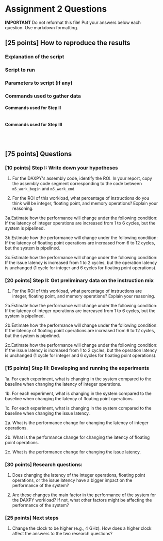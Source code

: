# Assignment 2 Questions

**IMPORTANT** Do not reformat this file!
Put your answers below each question.
Use markdown formatting.

## [25 points] How to reproduce the results

### Explanation of the script

### Script to run

### Parameters to script (if any)

### Commands used to gather data

#### Commands used for Step II

```shell

```

#### Commands used for Step III

```shell

```

```shell

```

```shell

```

## [75 points] Questions

### [10 points] Step I: Write down your hypotheses

1. For the DAXPY's assembly code, identify the ROI. In your report, copy the assembly code segment corresponding to the code between `m5_work_begin` and `m5_work_end`.

2. For the ROI of this workload, what percentage of instructions do you think will be integer, floating point, and memory operations? Explain your reasoning.

3a.Estimate how the performance will change under the following condition: If the latency of integer operations are increased from 1 to 6 cycles, but the system is pipelined.

3b.Estimate how the performance will change under the following condition: If the latency of floating point operations are increased from 6 to 12 cycles, but the system is pipelined.

3c.Estimate how the performance will change under the following condition: If the issue latency is increased from 1 to 2 cycles, but the operation latency is unchanged (1 cycle for integer and 6 cycles for floating point operations).

### [20 points] Step II: Get preliminary data on the instruction mix

1. For the ROI of this workload, what percentage of instructions are integer, floating point, and memory operations? Explain your reasoning.

2a.Estimate how the performance will change under the following condition: If the latency of integer operations are increased from 1 to 6 cycles, but the system is pipelined.

2b.Estimate how the performance will change under the following condition: If the latency of floating point operations are increased from 6 to 12 cycles, but the system is pipelined.

2c.Estimate how the performance will change under the following condition: If the issue latency is increased from 1 to 2 cycles, but the operation latency is unchanged (1 cycle for integer and 6 cycles for floating point operations).

### [15 points] Step III: Developing and running the experiments

1a. For each experiment, what is changing in the system compared to the baseline when changing the latency of integer operations.

1b. For each experiment, what is changing in the system compared to the baseline when changing the latency of floating point operations.

1c. For each experiment, what is changing in the system compared to the baseline when changing the issue latency.

2a. What is the performance change for changing the latency of integer operations.

2b. What is the performance change for changing the latency of floating point operations.

2c. What is the performance change for changing the issue latency.

### [30 points] Research questions:

1. Does changing the latency of the integer operations, floating point operations, or the issue latency have a bigger impact on the performance of the system?

2. Are these changes the main factor in the performance of the system for the DAXPY workload? If not, what other factors might be affecting the performance of the system?

### [25 points] Next steps

1. Change the clock to be higher (e.g., 4 GHz). How does a higher clock affect the answers to the two research questions?
